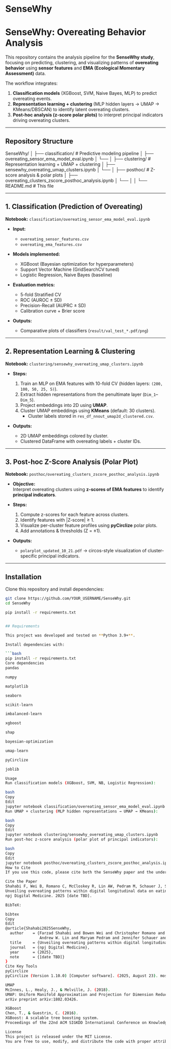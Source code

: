 # SenseWhy
# SenseWhy: Overeating Behavior Analysis

This repository contains the analysis pipeline for the **SenseWhy study**, focusing on predicting, clustering, and visualizing patterns of **overeating behavior** using **sensor features** and **EMA (Ecological Momentary Assessment)** data.

The workflow integrates:
1. **Classification models** (XGBoost, SVM, Naive Bayes, MLP) to predict overeating events.  
2. **Representation learning + clustering** (MLP hidden layers → UMAP → KMeans/DBSCAN) to identify latent overeating clusters.  
3. **Post-hoc analysis (z-score polar plots)** to interpret principal indicators driving overeating clusters.

---

## Repository Structure


SenseWhy/
│
├── classification/                # Predictive modeling pipeline
│   ├── overeating_sensor_ema_model_eval.ipynb
│   └── 
│
├── clustering/                    # Representation learning + UMAP + clustering
│   ├── sensewhy_overeating_umap_clusters.ipynb
│   └── 
│
├── posthoc/                       # Z-score analysis & polar plots
│   ├── overeating_clusters_zscore_posthoc_analysis.ipynb
│   └── 
│
│
└── README.md                      # This file

---

## 1. Classification (Prediction of Overeating)

**Notebook:** `classification/overeating_sensor_ema_model_eval.ipynb`

- **Input:**  
  - `overeating_sensor_features.csv`  
  - `overeating_ema_features.csv`  

- **Models implemented:**  
  - XGBoost (Bayesian optimization for hyperparameters)  
  - Support Vector Machine (GridSearchCV tuned)  
  - Logistic Regression, Naive Bayes (baseline)  

- **Evaluation metrics:**  
  - 5-fold Stratified CV  
  - ROC (AUROC ± SD)  
  - Precision-Recall (AUPRC ± SD)  
  - Calibration curve + Brier score  

- **Outputs:**  
  - Comparative plots of classifiers (`result/val_test_*.pdf/png`)  

---

## 2. Representation Learning & Clustering

**Notebook:** `clustering/sensewhy_overeating_umap_clusters.ipynb`

- **Steps:**  
  1. Train an MLP on EMA features with 10-fold CV (hidden layers: `(200, 100, 50, 25, 5)`).
  2. Extract hidden representations from the penultimate layer (`Dim_1`–`Dim_5`).
  3. Project embeddings into 2D using **UMAP**.
  4. Cluster UMAP embeddings using **KMeans** (default: 30 clusters).  
     - Cluster labels stored in `res_df_nnout_umap2d_clustered.csv`.  

- **Outputs:**  
  - 2D UMAP embeddings colored by cluster.  
  - Clustered DataFrame with overeating labels + cluster IDs.  

---

## 3. Post-hoc Z-Score Analysis (Polar Plot)

**Notebook:** `posthoc/overeating_clusters_zscore_posthoc_analysis.ipynb`

- **Objective:**  
  Interpret overeating clusters using **z-scores of EMA features** to identify **principal indicators**.

- **Steps:**  
  1. Compute z-scores for each feature across clusters.  
  2. Identify features with |Z-score| ≥ 1.  
  3. Visualize per-cluster feature profiles using **pyCirclize** polar plots.  
  4. Add annotations & thresholds (Z = ±1).  

- **Outputs:**  
  - `polarplot_updated_10_21.pdf` → circos-style visualization of cluster-specific principal indicators.  

---

## Installation

Clone this repository and install dependencies:

```bash
git clone https://github.com/YOUR_USERNAME/SenseWhy.git
cd SenseWhy

pip install -r requirements.txt


## Requirements

This project was developed and tested on **Python 3.9+**.  

Install dependencies with:

```bash
pip install -r requirements.txt
Core dependencies
pandas

numpy

matplotlib

seaborn

scikit-learn

imbalanced-learn

xgboost

shap

bayesian-optimization

umap-learn

pyCirclize

joblib

Usage
Run classification models (XGBoost, SVM, NB, Logistic Regression):

bash
Copy
Edit
jupyter notebook classification/overeating_sensor_ema_model_eval.ipynb
Run UMAP + clustering (MLP hidden representations → UMAP → KMeans):

bash
Copy
Edit
jupyter notebook clustering/sensewhy_overeating_umap_clusters.ipynb
Run post-hoc z-score analysis (polar plot of principal indicators):

bash
Copy
Edit
jupyter notebook posthoc/overeating_clusters_zscore_posthoc_analysis.ipynb
How to Cite
If you use this code, please cite both the SenseWhy paper and the underlying tools/packages.

Cite the Paper
Shahabi F, Wei B, Romano C, McCloskey R, Lin AW, Pedram M, Schauer J, Stump T, Alshurafa N.
Unveiling overeating patterns within digital longitudinal data on eating behaviors and contexts.
npj Digital Medicine. 2025 [date TBD].

BibTeX:

bibtex
Copy
Edit
@article{Shahabi2025SenseWhy,
  author    = {Farzad Shahabi and Bowen Wei and Christopher Romano and Rachel McCloskey and
               Andrew W. Lin and Maryam Pedram and Jennifer Schauer and Taylor Stump and Nabil Alshurafa},
  title     = {Unveiling overeating patterns within digital longitudinal data on eating behaviors and contexts},
  journal   = {npj Digital Medicine},
  year      = {2025},
  note      = {[date TBD]}
}
Cite Key Tools
pyCirclize
pyCirclize (Version 1.10.0) [Computer software]. (2025, August 23). moshi4/pyCirclize. GitHub repository. https://github.com/moshi4/pyCirclize

UMAP
McInnes, L., Healy, J., & Melville, J. (2018).
UMAP: Uniform Manifold Approximation and Projection for Dimension Reduction.
arXiv preprint arXiv:1802.03426.

XGBoost
Chen, T., & Guestrin, C. (2016).
XGBoost: A scalable tree boosting system.
Proceedings of the 22nd ACM SIGKDD International Conference on Knowledge Discovery and Data Mining, 785–794.

License
This project is released under the MIT License.
You are free to use, modify, and distribute the code with proper attribution. See the LICENSE file for full details.


